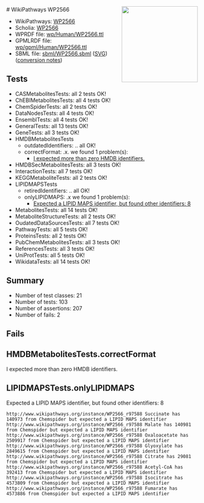 <img style="float: right; width: 200px" src="../logo.png" />
# WikiPathways WP2566

* WikiPathways: [WP2566](https://identifiers.org/wikipathways:WP2566)
* Scholia: [WP2566](https://scholia.toolforge.org/wikipathways/WP2566)
* WPRDF file: [wp/Human/WP2566.ttl](../wp/Human/WP2566.ttl)
* GPMLRDF file: [wp/gpml/Human/WP2566.ttl](../wp/gpml/Human/WP2566.ttl)
* SBML file: [sbml/WP2566.sbml](../sbml/WP2566.sbml) ([SVG](../sbml/WP2566.svg)) ([conversion notes](../sbml/WP2566.txt))

## Tests
* CASMetabolitesTests: all 2 tests OK!
* ChEBIMetabolitesTests: all 4 tests OK!
* ChemSpiderTests: all 2 tests OK!
* DataNodesTests: all 4 tests OK!
* EnsemblTests: all 4 tests OK!
* GeneralTests: all 13 tests OK!
* GeneTests: all 3 tests OK!
* HMDBMetabolitesTests
    * outdatedIdentifiers: .. all OK!
    * correctFormat: .x. we found 1 problem(s):
        * [I expected more than zero HMDB identifiers.](#ad154c1e)
* HMDBSecMetabolitesTests: all 3 tests OK!
* InteractionTests: all 7 tests OK!
* KEGGMetaboliteTests: all 2 tests OK!
* LIPIDMAPSTests
    * retiredIdentifiers: .. all OK!
    * onlyLIPIDMAPS: .x we found 1 problem(s):
        * [Expected a LIPID MAPS identifier, but found other identifiers: 8](#48cc60bf)
* MetabolitesTests: all 14 tests OK!
* MetaboliteStructureTests: all 2 tests OK!
* OudatedDataSourcesTests: all 7 tests OK!
* PathwayTests: all 5 tests OK!
* ProteinsTests: all 2 tests OK!
* PubChemMetabolitesTests: all 3 tests OK!
* ReferencesTests: all 3 tests OK!
* UniProtTests: all 5 tests OK!
* WikidataTests: all 14 tests OK!


## Summary

* Number of test classes: 21
* Number of tests: 103
* Number of assertions: 207
* Number of fails: 2

## Fails

<a name="ad154c1e" />

## HMDBMetabolitesTests.correctFormat

I expected more than zero HMDB identifiers.
<a name="48cc60bf" />

## LIPIDMAPSTests.onlyLIPIDMAPS

Expected a LIPID MAPS identifier, but found other identifiers: 8
```
http://www.wikipathways.org/instance/WP2566_r97588 Succinate has 140973 from Chemspider but expected a LIPID MAPS identifier
http://www.wikipathways.org/instance/WP2566_r97588 Malate has 140981 from Chemspider but expected a LIPID MAPS identifier
http://www.wikipathways.org/instance/WP2566_r97588 Oxaloacetate has 2509917 from Chemspider but expected a LIPID MAPS identifier
http://www.wikipathways.org/instance/WP2566_r97588 Glyoxylate has 2849615 from Chemspider but expected a LIPID MAPS identifier
http://www.wikipathways.org/instance/WP2566_r97588 Citrate has 29081 from Chemspider but expected a LIPID MAPS identifier
http://www.wikipathways.org/instance/WP2566_r97588 Acetyl-CoA has 392413 from Chemspider but expected a LIPID MAPS identifier
http://www.wikipathways.org/instance/WP2566_r97588 Isocitrate has 4573809 from Chemspider but expected a LIPID MAPS identifier
http://www.wikipathways.org/instance/WP2566_r97588 Fumarate has 4573886 from Chemspider but expected a LIPID MAPS identifier
```

